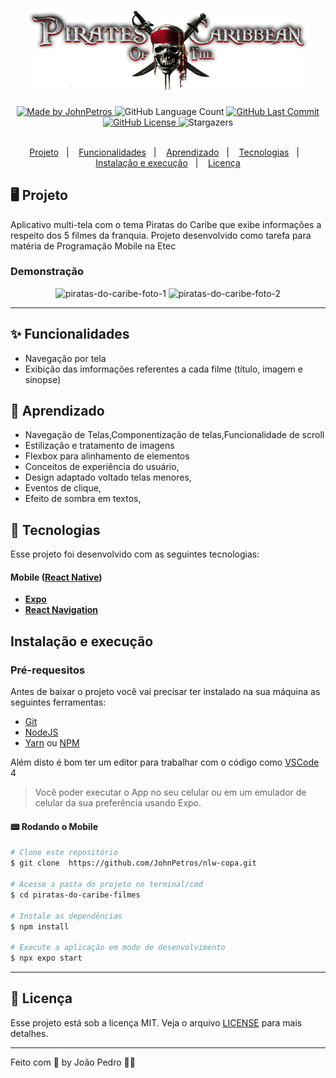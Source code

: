 <h1 align="center">
    <img alt="Nubank" src=".github/piratas-do-caribe-logo.png" width="450px" />
</h1>

<div align="center">
   <a href="https://github.com/JohnPetros">
      <img alt="Made by JohnPetros" src="https://img.shields.io/badge/made%20by-JohnPetros-blueviolet">
   </a>
   <img alt="GitHub Language Count" src="https://img.shields.io/github/languages/count/JohnPetros/piratas-do-caribe-filmes">
   <a href="https://github.com/JohnPetros/piratas-do-caribe-filmes/commits/main">
      <img alt="GitHub Last Commit" src="https://img.shields.io/github/last-commit/JohnPetros/piratas-do-caribe-filmes">
   </a>
  </a>
   </a>
   <a href="https://github.com/JohnPetros/piratas-do-caribe-filmes/blob/main/LICENSE.md">
      <img alt="GitHub License" src="https://img.shields.io/github/license/JohnPetros/piratas-do-caribe-filmes">
   </a>
    <img alt="Stargazers" src="https://img.shields.io/github/stars/JohnPetros/piratas-do-caribe-filmes?style=social">
</div>

<br>

<p align="center">
  <a href="#-projeto">Projeto</a>&nbsp;&nbsp;&nbsp;|&nbsp;&nbsp;&nbsp;
  <a href="#-funcionalidades">Funcionalidades</a>&nbsp;&nbsp;&nbsp;|&nbsp;&nbsp;&nbsp;
  <a href="#-aprendizado">Aprendizado</a>&nbsp;&nbsp;&nbsp;|&nbsp;&nbsp;&nbsp;
  <a href="#-tecnologias">Tecnologias</a>&nbsp;&nbsp;&nbsp;|&nbsp;&nbsp;&nbsp;
  <a href="#-instalação-e-execução">Instalação e execução</a>&nbsp;&nbsp;&nbsp;|&nbsp;&nbsp;&nbsp;
  <a href="#-licença">Licença</a>
</p>

## 🖥️ Projeto

Aplicativo multi-tela com o tema Piratas do Caribe que exibe informações a respeito dos 5 filmes da franquia. Projeto desenvolvido como tarefa para matéria de Programação Mobile na Etec

### Demonstração
<div align="center">
    <img alt="piratas-do-caribe-foto-1" src=".github/piratas-do-caribe-1.png"  />
    <img alt="piratas-do-caribe-foto-2" src=".github/piratas-do-caribe-2.png"  />
</div>
<hr>

## ✨ Funcionalidades

- Navegação por tela
- Exibição das imformações referentes a cada filme (título, imagem e sinopse)

## 📖 Aprendizado

- Navegação de Telas,Componentização de telas,Funcionalidade de scroll   
- Estilização e tratamento de imagens
- Flexbox para alinhamento de elementos
- Conceitos de experiência do usuário,
- Design adaptado voltado telas menores,
- Eventos de clique,
- Efeito de sombra em textos,

## 🚀 Tecnologias

Esse projeto foi desenvolvido com as seguintes tecnologias:

#### **Mobile** ([React Native](http://www.reactnative.com/))

- **[Expo](https://expo.io/)**
- **[React Navigation](https://reactnavigation.org/)**

## Instalação e execução

### Pré-requesitos

Antes de baixar o projeto você vai precisar ter instalado na sua máquina as seguintes ferramentas:

- [Git](https://git-scm.com)
- [NodeJS](https://nodejs.org/en/)
- [Yarn](https://yarnpkg.com/) ou [NPM](https://www.npmjs.com/)

Além disto é bom ter um editor para trabalhar com o código como [VSCode](https://code.visualstudio.com/)<br>4

> Você poder executar o App no seu celular ou em um emulador de celular da sua preferência usando Expo.

#### 📟 Rodando o Mobile

```bash
# Clone este repositório
$ git clone  https://github.com/JohnPetros/nlw-copa.git

# Acesse a pasta do projeto no terminal/cmd
$ cd piratas-do-caribe-filmes

# Instale as dependências
$ npm install

# Execute a aplicação em modo de desenvolvimento
$ npx expo start

```
---

## :memo: Licença

Esse projeto está sob a licença MIT. Veja o arquivo [LICENSE](LICENSE) para mais detalhes.

---

Feito com 💜 by João Pedro 👋🏻

